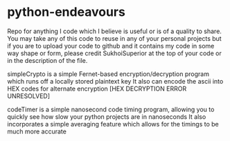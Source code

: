 # python-endeavours
 Repo for anything I code which I believe is useful or is of a quality to share.
 You may take any of this code to reuse in any of your personal projects but if you are to upload your code to 
 github and it contains my code in some way shape or form, please credit SukhoiSuperior at the top of your code 
 or in the description of the file.

 simpleCrypto is a simple Fernet-based encryption/decryption program which runs off a locally stored plaintext key 
    It also can encode the ascii into HEX codes for alternate encryption
    [HEX DECRYPTION ERROR UNRESOLVED]
 
 codeTimer is a simple nanosecond code timing program, allowing you to quickly see how slow your python projects are in nanoseconds
    It also incorporates a simple averaging feature which allows for the timings to be much more accurate


